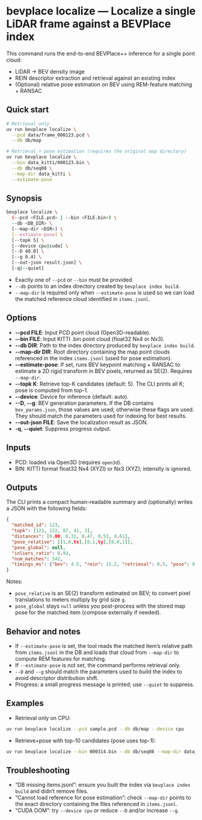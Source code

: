 # bevplace localize — Localize a single LiDAR frame against a BEVPlace index

This command runs the end-to-end BEVPlace++ inference for a single point cloud:
- LiDAR → BEV density image
- REIN descriptor extraction and retrieval against an existing index
- (Optional) relative pose estimation on BEV using REM-feature matching + RANSAC

## Quick start

```bash
# Retrieval only
uv run bevplace localize \
  --pcd data/frame_000123.pcd \
  --db db/map

# Retrieval + pose estimation (requires the original map directory)
uv run bevplace localize \
  --bin data_kitti/000123.bin \
  --db db/seq08 \
  --map-dir data_kitti \
  --estimate-pose
```

## Synopsis

```bash
bevplace localize \
  (--pcd <FILE.pcd> | --bin <FILE.bin>) \
  --db <DB_DIR> \
  [--map-dir <DIR>] \
  [--estimate-pose] \
  [--topk 5] \
  [--device cpu|cuda] \
  [--D 40.0] \
  [--g 0.4] \
  [--out-json result.json] \
  [-q|--quiet]
```

- Exactly one of `--pcd` or `--bin` must be provided.
- `--db` points to an index directory created by `bevplace index build`.
- `--map-dir` is required only when `--estimate-pose` is used so we can load the matched reference cloud identified in `items.jsonl`.

## Options

- **--pcd FILE**: Input PCD point cloud (Open3D-readable).
- **--bin FILE**: Input KITTI .bin point cloud (float32 Nx4 or Nx3).
- **--db DIR**: Path to the index directory produced by `bevplace index build`.
- **--map-dir DIR**: Root directory containing the map point clouds referenced in the index `items.jsonl` (used for pose estimation).
- **--estimate-pose**: If set, runs BEV keypoint matching + RANSAC to estimate a 2D rigid transform in BEV pixels, returned as SE(2). Requires `--map-dir`.
- **--topk K**: Retrieve top-K candidates (default: 5). The CLI prints all K; pose is computed from top-1.
- **--device**: Device for inference (default: auto).
- **--D**, **--g**: BEV generation parameters. If the DB contains `bev_params.json`, those values are used; otherwise these flags are used. They should match the parameters used for indexing for best results.
- **--out-json FILE**: Save the localization result as JSON.
- **-q**, **--quiet**: Suppress progress output.

## Inputs

- PCD: loaded via Open3D (requires `open3d`).
- BIN: KITTI format float32 Nx4 (XYZI) or Nx3 (XYZ); intensity is ignored.

## Outputs

The CLI prints a compact human-readable summary and (optionally) writes a JSON with the following fields:

```json
{
  "matched_id": 123,
  "topk": [123, 122, 87, 41, 3],
  "distances": [0.00, 0.31, 0.47, 0.53, 0.61],
  "pose_relative": [[1,0,tx],[0,1,ty],[0,0,1]],
  "pose_global": null,
  "inliers_ratio": 0.93,
  "num_matches": 542,
  "timings_ms": {"bev": 4.5, "rein": 15.2, "retrieval": 0.5, "pose": 9.8}
}
```

Notes:
- `pose_relative` is an SE(2) transform estimated on BEV; to convert pixel translations to meters multiply by grid size `g`.
- `pose_global` stays `null` unless you post-process with the stored map pose for the matched item (compose externally if needed).

## Behavior and notes

- If `--estimate-pose` is set, the tool reads the matched item’s relative path from `items.jsonl` in the DB and loads that cloud from `--map-dir` to compute REM features for matching.
- If `--estimate-pose` is not set, the command performs retrieval only.
- `--D` and `--g` should match the parameters used to build the index to avoid descriptor distribution shift.
- Progress: a small progress message is printed; use `--quiet` to suppress.

## Examples

- Retrieval only on CPU:
```bash
uv run bevplace localize --pcd sample.pcd --db db/map --device cpu
```

- Retrieve+pose with top-10 candidates (pose uses top-1):
```bash
uv run bevplace localize --bin 000314.bin --db db/seq08 --map-dir data_kitti --estimate-pose --topk 10
```

## Troubleshooting

- “DB missing items.jsonl”: ensure you built the index via `bevplace index build` and didn’t remove files.
- “Cannot load reference for pose estimation”: check `--map-dir` points to the exact directory containing the files referenced in `items.jsonl`.
- “CUDA OOM”: try `--device cpu` or reduce `--D` and/or increase `--g`.
